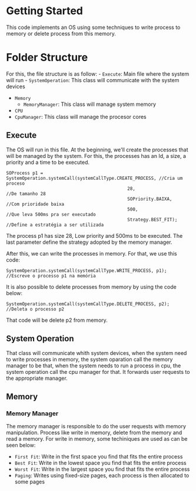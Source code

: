 # Getting Started

This code implements an OS using some techniques to write process to memory or delete process from this memory.
 
# Folder Structure

For this, the file structure is as follow:
    - `Execute`: Main file where the system will run
    - `SystemOperation`: This class will communicate with the system devices
- `Memory`
    - `MemoryManager`: This class will manage system memory
- `CPU`
 - `CpuManager`: This class will manage the procesor cores

## Execute

The OS will run in this file. At the beginning, we'll create the processes that will be managed by the system. For this, the processes has an Id, a size, a priority and a time to be executed.
```
SOProcess p1 = SystemOperation.systemCall(systemCallType.CREATE_PROCESS, //Cria um proceso
                                              28,                         //De tamanho 28
                                              SOPriority.BAIXA,           //Com prioridade baixa
                                              500,                        //Que leva 500ms pra ser executado
                                              Strategy.BEST_FIT);         //Define a estratégia a ser utilizada
```

The process p1 has size 28, Low priority and 500ms to be executed. The last parameter define the strategy adopted by the memory manager.

After this, we can write the processes in memory. For that, we use this code:
```
SystemOperation.systemCall(systemCallType.WRITE_PROCESS, p1);            //Escreve o processo p1 na memória
```

It is also possible to delete processes from  memory by using the code below:
```
SystemOperation.systemCall(systemCallType.DELETE_PROCESS, p2);           //Deleta o processo p2
```
That code will be delete p2 from memory.

## System Operation

That class will communicate whith system devices, when the system need to write processes in memory, the system oparation call the memory manager to be that, when the system needs to run a process in cpu, the system operation call the cpu manager for that. It forwards user requests to the appropriate manager.

## Memory

### Memory Manager

The memory manager is responsible to do the user requests with memory manipulation. Process like write in memory, delete from the memory and read a memory. For write in memory, some techiniques are used as can be seen below:

- `First Fit`: Write in the first space you find that fits the entire process
- `Best Fit`: Write in the lowest space you find that fits the entire process
- `Worst Fit`: Write in the largest space you find that fits the entire process
- `Paging`: Writes using fixed-size pages, each process is then allocated to some pages
